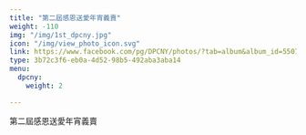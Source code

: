 ```yaml
---
title: "第二屆感恩送愛年宵義賣"
weight: -110
img: "/img/1st_dpcny.jpg"
icon: "/img/view_photo_icon.svg"
link: https://www.facebook.com/pg/DPCNY/photos/?tab=album&album_id=550769214997545
type: 3b72c3f6-eb0a-4d52-98b5-492aba3aba14
menu:
  dpcny:
    weight: 2

---
```

第二屆感恩送愛年宵義賣
